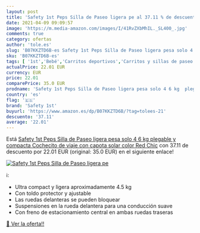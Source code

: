 ```yaml
---
layout: post
title: 'Safety 1st Peps Silla de Paseo ligera pe al 37.11 % de descuento'
date: 2021-04-09 09:09:57
image: 'https://m.media-amazon.com/images/I/41RvZXbMhIL._SL400_.jpg'
comments: true
category: ofertas
author: 'tole.es'
slug: 'B07KKZTD6B-es Safety 1st Peps Silla de Paseo ligera pesa solo 4 6 kg...'
sku: 'B07KKZTD6B-es'
tags: [ '1st','Bebé','Carritos deportivos','Carritos y sillas de paseo','Carritos, sillas de paseo y accesorios','safety','safety 1st', ]
actualPrice: 22.01 EUR
currency: EUR
price: 22.01
comparePrice: 35.0 EUR
prodname: 'Safety 1st Peps Silla de Paseo ligera pesa solo 4 6 kg  plegable y compacta  Cochecito de viaje  con capota solar  color Red Chic'
country: 'es'
flag: '🇪🇸'
brand: 'Safety 1st'
buyurl: 'https://www.amazon.es/dp/B07KKZTD6B/?tag=tolees-21'
descuento: '37.11'
average: '22.01'
---
```


Está [Safety 1st Peps Silla de Paseo ligera pesa solo 4 6 kg  plegable y compacta  Cochecito de viaje  con capota solar  color Red Chic](https://www.amazon.es/dp/B07KKZTD6B/?tag=tolees-21) con 37.11 de descuento por 22.01 EUR (original: 35.0 EUR) en el siguiente enlace!

[![Safety 1st Peps Silla de Paseo ligera pe](https://m.media-amazon.com/images/I/41RvZXbMhIL._SL400_.jpg)](https://www.amazon.es/dp/B07KKZTD6B/?tag=tolees-21)

ℹ️:

- Ultra compact y ligera aproximadamente 4.5 kg
- Con toldo protector y ajustable
- Las ruedas delanteras se pueden bloquear
- Suspensiones en la rueda delantera para una conducción suave
- Con freno de estacionamiento central en ambas ruedas traseras

[🛒 Ver la oferta!!](https://www.amazon.es/dp/B07KKZTD6B/?tag=tolees-21)
